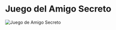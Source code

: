 # Juego del Amigo Secreto
![Juego de Amigo Secreto](https://cdn1.gnarususercontent.com.br/6/409216/3ac446bc-bb20-4fbf-95a4-0a21c7abd066.png)
